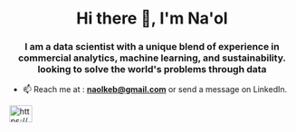 <h1 align="center">Hi there 👋, I'm Na'ol</h1>
<h3 align="center">I am a data scientist with a unique blend of experience in commercial analytics, machine learning, and sustainability. looking to solve the world's problems through data</h3>

- 📫 Reach me at : **naolkeb@gmail.com** or send a message on LinkedIn.
<p align="left">
<a href="https://www.linkedin.com/in/naol-kebede/" target="blank"><img align="center" src="https://i.imgur.com/7YJxIYM.png[/img" alt="https://www.linkedin.com/in/naol-kebede/" height="30" width="40" /></a>
</p>
<!--
**naolkeb/naolkeb** is a ✨ _special_ ✨ repository because its `README.md` (this file) appears on your GitHub profile.

Here are some ideas to get you started:

- 🔭 I’m currently working on ...
- 🌱 I’m currently learning ...
- 👯 I’m looking to collaborate on ...
- 🤔 I’m looking for help with ...
- 💬 Ask me about ...
- 📫 How to reach me: ...
- 😄 Pronouns: ...
- ⚡ Fun fact: ...
-->
